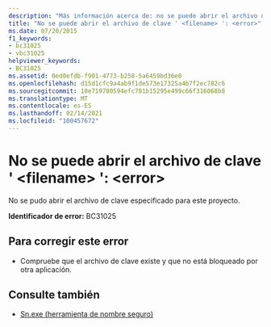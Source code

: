 ```yaml
---
description: "Más información acerca de: no se puede abrir el archivo de clave ' <filename> ': <error>"
title: "No se puede abrir el archivo de clave ' <filename> ': <error>"
ms.date: 07/20/2015
f1_keywords:
- bc31025
- vbc31025
helpviewer_keywords:
- BC31025
ms.assetid: 0ed0efdb-f901-4773-b258-5a6459bd36e0
ms.openlocfilehash: d15d1cfc9a4ab9f1de573e17325a4b7f2ec782c6
ms.sourcegitcommit: 10e719780594efc781b15295e499c66f316068b8
ms.translationtype: MT
ms.contentlocale: es-ES
ms.lasthandoff: 02/14/2021
ms.locfileid: "100457672"
---
```

# <a name="unable-to-open-key-file-filename-error"></a>No se puede abrir el archivo de clave ' \<filename> ': \<error>

No se pudo abrir el archivo de clave especificado para este proyecto.  
  
 **Identificador de error:** BC31025  
  
## <a name="to-correct-this-error"></a>Para corregir este error  
  
- Compruebe que el archivo de clave existe y que no está bloqueado por otra aplicación.  
  
## <a name="see-also"></a>Consulte también

- [Sn.exe (herramienta de nombre seguro)](../../framework/tools/sn-exe-strong-name-tool.md)
